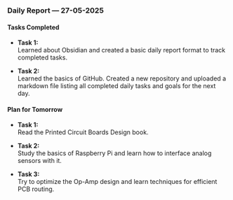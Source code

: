 ### **Daily Report — 27-05-2025**

#### Tasks Completed

- **Task 1:**  
    Learned about Obsidian and created a basic daily report format to track completed tasks.
    
- **Task 2:**  
    Learned the basics of GitHub. Created a new repository and uploaded a markdown file listing all completed daily tasks and goals for the next day.
    

#### Plan for Tomorrow

- **Task 1:**  
    Read the Printed Circuit Boards Design book.
    
- **Task 2:**  
    Study the basics of Raspberry Pi and learn how to interface analog sensors with it.
    
- **Task 3:**  
    Try to optimize the Op-Amp design and learn techniques for efficient PCB routing.
